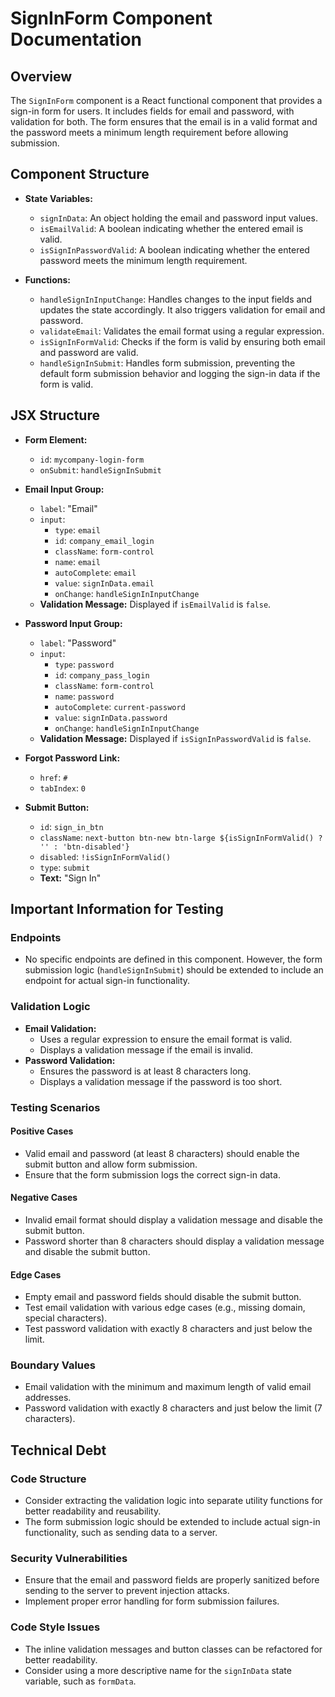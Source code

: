 # SignInForm Component Documentation

## Overview
The `SignInForm` component is a React functional component that provides a sign-in form for users. It includes fields for email and password, with validation for both. The form ensures that the email is in a valid format and the password meets a minimum length requirement before allowing submission.

## Component Structure
- **State Variables:**
  - `signInData`: An object holding the email and password input values.
  - `isEmailValid`: A boolean indicating whether the entered email is valid.
  - `isSignInPasswordValid`: A boolean indicating whether the entered password meets the minimum length requirement.

- **Functions:**
  - `handleSignInInputChange`: Handles changes to the input fields and updates the state accordingly. It also triggers validation for email and password.
  - `validateEmail`: Validates the email format using a regular expression.
  - `isSignInFormValid`: Checks if the form is valid by ensuring both email and password are valid.
  - `handleSignInSubmit`: Handles form submission, preventing the default form submission behavior and logging the sign-in data if the form is valid.

## JSX Structure
- **Form Element:**
  - `id`: `mycompany-login-form`
  - `onSubmit`: `handleSignInSubmit`

- **Email Input Group:**
  - `label`: "Email"
  - `input`:
    - `type`: `email`
    - `id`: `company_email_login`
    - `className`: `form-control`
    - `name`: `email`
    - `autoComplete`: `email`
    - `value`: `signInData.email`
    - `onChange`: `handleSignInInputChange`
  - **Validation Message:** Displayed if `isEmailValid` is `false`.

- **Password Input Group:**
  - `label`: "Password"
  - `input`:
    - `type`: `password`
    - `id`: `company_pass_login`
    - `className`: `form-control`
    - `name`: `password`
    - `autoComplete`: `current-password`
    - `value`: `signInData.password`
    - `onChange`: `handleSignInInputChange`
  - **Validation Message:** Displayed if `isSignInPasswordValid` is `false`.

- **Forgot Password Link:**
  - `href`: `#`
  - `tabIndex`: `0`

- **Submit Button:**
  - `id`: `sign_in_btn`
  - `className`: `next-button btn-new btn-large ${isSignInFormValid() ? '' : 'btn-disabled'}`
  - `disabled`: `!isSignInFormValid()`
  - `type`: `submit`
  - **Text:** "Sign In"

## Important Information for Testing
### Endpoints
- No specific endpoints are defined in this component. However, the form submission logic (`handleSignInSubmit`) should be extended to include an endpoint for actual sign-in functionality.

### Validation Logic
- **Email Validation:**
  - Uses a regular expression to ensure the email format is valid.
  - Displays a validation message if the email is invalid.
- **Password Validation:**
  - Ensures the password is at least 8 characters long.
  - Displays a validation message if the password is too short.

### Testing Scenarios
#### Positive Cases
- Valid email and password (at least 8 characters) should enable the submit button and allow form submission.
- Ensure that the form submission logs the correct sign-in data.

#### Negative Cases
- Invalid email format should display a validation message and disable the submit button.
- Password shorter than 8 characters should display a validation message and disable the submit button.

#### Edge Cases
- Empty email and password fields should disable the submit button.
- Test email validation with various edge cases (e.g., missing domain, special characters).
- Test password validation with exactly 8 characters and just below the limit.

### Boundary Values
- Email validation with the minimum and maximum length of valid email addresses.
- Password validation with exactly 8 characters and just below the limit (7 characters).

## Technical Debt
### Code Structure
- Consider extracting the validation logic into separate utility functions for better readability and reusability.
- The form submission logic should be extended to include actual sign-in functionality, such as sending data to a server.

### Security Vulnerabilities
- Ensure that the email and password fields are properly sanitized before sending to the server to prevent injection attacks.
- Implement proper error handling for form submission failures.

### Code Style Issues
- The inline validation messages and button classes can be refactored for better readability.
- Consider using a more descriptive name for the `signInData` state variable, such as `formData`.
